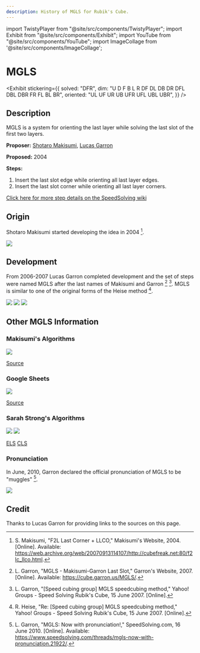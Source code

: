 ```yaml
---
description: History of MGLS for Rubik's Cube.
---
```


import TwistyPlayer from "@site/src/components/TwistyPlayer";
import Exhibit from "@site/src/components/Exhibit";
import YouTube from "@site/src/components/YouTube";
import ImageCollage from '@site/src/components/ImageCollage';

# MGLS

<Exhibit
stickering={{
    solved: "DFR",
    dim: "U D F B L R DF DL DB DR DFL DBL DBR FR FL BL BR",
    oriented: "UL UF UR UB UFR UFL UBL UBR",
  }}
/>

## Description

MGLS is a system for orienting the last layer while solving the last slot of the first two layers.

**Proposer:** [Shotaro Makisumi](CubingContributors/MethodDevelopers.md#makisumi-shotaro), [Lucas Garron](CubingContributors/MethodDevelopers.md#garron-lucas)

**Proposed:** 2004

**Steps:**

1. Insert the last slot edge while orienting all last layer edges.
2. Insert the last slot corner while orienting all last layer corners.

[Click here for more step details on the SpeedSolving wiki](https://www.speedsolving.com/wiki/index.php/MGLS)

## Origin

Shotaro Makisumi started developing the idea in 2004 [^makisumi-2004].

![](img/MGLS/Makisumi1.png)

## Development

From 2006-2007 Lucas Garron completed development and the set of steps were named MGLS after the last names of Makisumi and Garron [^garron-2007-1] [^garron-2007-2]. MGLS is similar to one of the original forms of the Heise method [^heise-2007].

![](img/MGLS/Development1.png)
![](img/MGLS/Development2.png)
![](img/MGLS/Development3.png)

## Other MGLS Information

### Makisumi's Algorithms

![](img/MGLS/MakisumiAlgs.png)

[Source](https://cubefreak.net/speed/mgls/f2lc_llco.php)

### Google Sheets

![](img/MGLS/GoogleSheets.png)

[Source](https://docs.google.com/spreadsheets/d/1e9tPQ0Fl61KkzEkCh3FIkUSUmXtxlpGPp0fMmTipxoM/edit#gid=0)

### Sarah Strong's Algorithms

![](img/MGLS/Sarah1.png)
![](img/MGLS/Sarah2.png)

[ELS](https://sarah.cubing.net/3x3x3/els)
[CLS](https://sarah.cubing.net/3x3x3/cls)

### Pronunciation

In June, 2010, Garron declared the official pronunciation of MGLS to be "muggles" [^garron-2010].

![](img/MGLS/Pronunciation.png)

## Credit

Thanks to Lucas Garron for providing links to the sources on this page.

[^makisumi-2004]: S. Makisumi, "F2L Last Corner + LLCO," Makisumi's Website, 2004. [Online]. Available: https://web.archive.org/web/20070913114107/http://cubefreak.net:80/f2lc_llco.html.
[^garron-2007-1]: L. Garron, "MGLS - Makisumi-Garron Last Slot," Garron's Website, 2007. [Online]. Available: https://cube.garron.us/MGLS/.
[^garron-2007-2]: L. Garron, "[Speed cubing group] MGLS speedcubing method," Yahoo! Groups - Speed Solving Rubik's Cube, 15 June 2007. [Online].
[^heise-2007]: R. Heise, "Re: [Speed cubing group] MGLS speedcubing method," Yahoo! Groups - Speed Solving Rubik's Cube, 15 June 2007. [Online].
[^garron-2010]: L. Garron, "MGLS: Now with pronunciation!," SpeedSolving.com, 16 June 2010. [Online]. Available: https://www.speedsolving.com/threads/mgls-now-with-pronunciation.21922/.